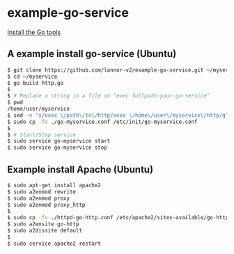 example-go-service
==================

[Install the Go tools](http://golang.org/doc/install)

A example install go-service (Ubuntu)
-------------------------------------

```bash
$ git clone https://github.com/lannor-v2/example-go-service.git ~/myservice
$ cd ~/myservice
$ go build http.go
$
$ # Replace a string in a file on "exec fullpath-your-go-service"
$ pwd
/home/user/myservice
$ sed -e "s/exec \/path\/to\/http/exec \/home\/user\/myservice\/http/g" ./go-http.conf > ./go-myservice.conf
$ sudo cp -fv ./go-myservice.conf /etc/init/go-myservice.conf
$
$ # Start/Stop service
$ sudo service go-myservice start
$ sudo service go-myservice stop
```

Example install Apache (Ubuntu)
-------------------------------

```bash
$ sudo apt-get install apache2
$ sudo a2enmod rewrite
$ sudo a2enmod proxy
$ sudo a2enmod proxy_http
$
$ sudo cp -fv ./httpd-go-http.conf /etc/apache2/sites-available/go-http
$ sudo a2ensite go-http
$ sudo a2dissite default
$
$ sudo service apache2 restart
```

